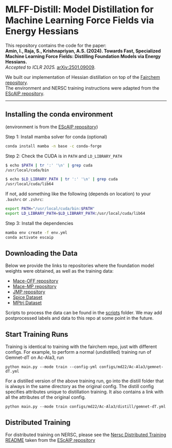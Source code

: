 # MLFF-Distill: Model Distillation for Machine Learning Force Fields via Energy Hessians

This repository contains the code for the paper:  
**Amin, I., Raja, S., Krishnapriyan, A.S. (2024). Towards Fast, Specialized Machine Learning Force Fields: Distilling Foundation Models via Energy Hessians.**  
*Accepted to ICLR 2025.* [arXiv:2501.09009](https://arxiv.org/abs/2501.09009).

We built our implementation of Hessian distillation on top of the [Fairchem repository](https://github.com/FAIR-Chem/fairchem).  
The environment and NERSC training instructions were adapted from the [EScAIP repository](https://github.com/ASK-Berkeley/EScAIP/tree/main).

---


## Installing the conda environment 
(environment is from the [EScAIP repository](https://github.com/ASK-Berkeley/EScAIP/tree/main))

Step 1: Install mamba solver for conda (optional)

```bash
conda install mamba -n base -c conda-forge
```

Step 2: Check the CUDA is in `PATH` and `LD_LIBRARY_PATH`

```bash
$ echo $PATH | tr ':' '\n' | grep cuda
/usr/local/cuda/bin

$ echo $LD_LIBRARY_PATH | tr ':' '\n' | grep cuda
/usr/local/cuda/lib64
```

If not, add something like the following (depends on location) to your `.bashrc` or `.zshrc`:

```bash
export PATH="/usr/local/cuda/bin:$PATH"
export LD_LIBRARY_PATH=$LD_LIBRARY_PATH:/usr/local/cuda/lib64
```

Step 3: Install the dependencies

```bash
mamba env create -f env.yml
conda activate escaip
```
## Downloading the Data
Below we provide the links to repositories where the foundation model weights were obtained, as well as the training data:

- [Mace-OFF repository](https://github.com/ACEsuit/mace-off)
- [Mace-MP repository](https://github.com/ACEsuit/mace-mp)
- [JMP repository](https://github.com/facebookresearch/JMP)
- [Spice Dataset](https://www.repository.cam.ac.uk/items/d50227cd-194f-4ba4-aeb7-2643a69f025f)
- [MPtrj Dataset](https://figshare.com/articles/dataset/Materials_Project_Trjectory_MPtrj_Dataset/23713842)

Scripts to process the data can be found in the [scripts](scripts/) folder. We may add postprocessed labels and data to this repo at some point in the future.


## Start Training Runs
Training is identical to training with the fairchem repo, just with different configs. 
For example, to perform a normal (undistilled) training run of Gemnet-dT on Ac-Ala3, run

```
python main.py --mode train --config-yml configs/md22/Ac-Ala3/gemnet-dT.yml
```
For a distilled version of the above training run, go into the distill folder that is always in the same directory as the original config. The distill 
config specifies attributes unique to distillation training. It also contains a link with all the attributes of the original config. 

```
python main.py --mode train configs/md22/Ac-Ala3/distill/gemnet-dT.yml
```

## Distributed Training
For distributed training on NERSC, please see the [Nersc Distributed Training README](NERSC_dist_train.md) taken from the  [EScAIP repository](https://github.com/ASK-Berkeley/EScAIP/tree/main)

